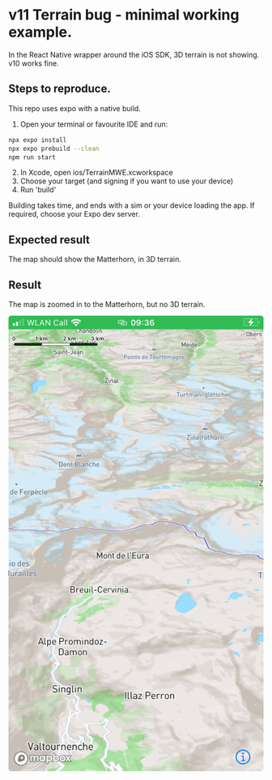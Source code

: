 # v11 Terrain bug - minimal working example.

In the React Native wrapper around the iOS SDK, 3D terrain is not showing. v10 works fine.

## Steps to reproduce.

This repo uses expo with a native build.


1. Open your terminal or favourite IDE and run:

```bash
npx expo install
npx expo prebuild --clean
npm run start
```

2. In Xcode, open ios/TerrainMWE.xcworkspace
3. Choose your target (and signing if you want to use your device)
4. Run 'build'

Building takes time, and ends with a sim or your device loading the app. If required, choose your Expo dev server.

## Expected result

The map should show the Matterhorn, in 3D terrain.

## Result

The map is zoomed in to the Matterhorn, but no 3D terrain.

![Flat Matterhorn](flat_matterhorn.jpeg)